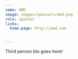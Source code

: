 ```yaml
---
name: AMD
image: images/sponsors/amd.png
role: sponsor
links:
  home-page: http://amd.com


---
```


Third person bio goes here!
